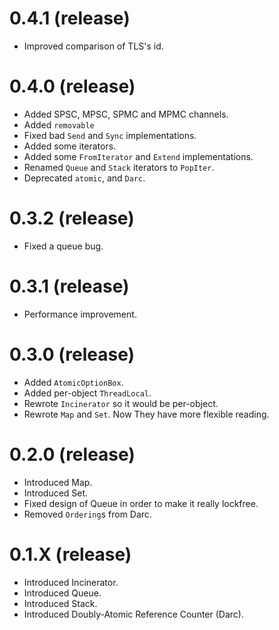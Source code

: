 # 0.4.1 (release)
* Improved comparison of TLS's id.

# 0.4.0 (release)
* Added SPSC, MPSC, SPMC and MPMC channels.
* Added `removable`
* Fixed bad `Send` and `Sync` implementations.
* Added some iterators.
* Added some `FromIterator` and `Extend` implementations.
* Renamed `Queue` and `Stack` iterators to `PopIter`.
* Deprecated `atomic`, and `Darc`.

# 0.3.2 (release)
* Fixed a queue bug.

# 0.3.1 (release)
* Performance improvement.

# 0.3.0 (release)
* Added `AtomicOptionBox`.
* Added per-object `ThreadLocal`.
* Rewrote `Incinerator` so it would be per-object.
* Rewrote `Map` and `Set`. Now They have more flexible reading.

# 0.2.0 (release)
* Introduced Map.
* Introduced Set.
* Fixed design of Queue in order to make it really lockfree.
* Removed `Ordering`s from Darc.

# 0.1.X (release)
* Introduced Incinerator.
* Introduced Queue.
* Introduced Stack.
* Introduced Doubly-Atomic Reference Counter (Darc).

